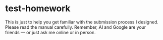 # test-homework
This is just to help you get familiar with the submission process I designed. Please read the manual carefully. Remember, AI and Google are your friends — or just ask me online or in person.
